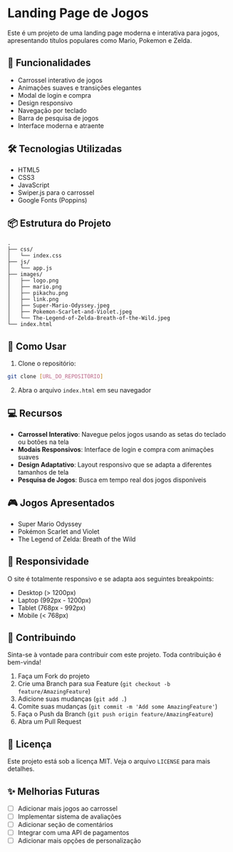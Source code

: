 # Landing Page de Jogos

Este é um projeto de uma landing page moderna e interativa para jogos, apresentando títulos populares como Mario, Pokemon e Zelda.

## 🚀 Funcionalidades

- Carrossel interativo de jogos
- Animações suaves e transições elegantes
- Modal de login e compra
- Design responsivo
- Navegação por teclado
- Barra de pesquisa de jogos
- Interface moderna e atraente

## 🛠️ Tecnologias Utilizadas

- HTML5
- CSS3
- JavaScript
- Swiper.js para o carrossel
- Google Fonts (Poppins)

## 📦 Estrutura do Projeto

```
.
├── css/
│   └── index.css
├── js/
│   └── app.js
├── images/
│   ├── logo.png
│   ├── mario.png
│   ├── pikachu.png
│   ├── link.png
│   ├── Super-Mario-Odyssey.jpeg
│   ├── Pokemon-Scarlet-and-Violet.jpeg
│   └── The-Legend-of-Zelda-Breath-of-the-Wild.jpeg
└── index.html
```

## 🚀 Como Usar

1. Clone o repositório:
```bash
git clone [URL_DO_REPOSITÓRIO]
```

2. Abra o arquivo `index.html` em seu navegador

## 💻 Recursos

- **Carrossel Interativo**: Navegue pelos jogos usando as setas do teclado ou botões na tela
- **Modais Responsivos**: Interface de login e compra com animações suaves
- **Design Adaptativo**: Layout responsivo que se adapta a diferentes tamanhos de tela
- **Pesquisa de Jogos**: Busca em tempo real dos jogos disponíveis

## 🎮 Jogos Apresentados

- Super Mario Odyssey
- Pokémon Scarlet and Violet
- The Legend of Zelda: Breath of the Wild

## 📱 Responsividade

O site é totalmente responsivo e se adapta aos seguintes breakpoints:
- Desktop (> 1200px)
- Laptop (992px - 1200px)
- Tablet (768px - 992px)
- Mobile (< 768px)

## 🤝 Contribuindo

Sinta-se à vontade para contribuir com este projeto. Toda contribuição é bem-vinda!

1. Faça um Fork do projeto
2. Crie uma Branch para sua Feature (`git checkout -b feature/AmazingFeature`)
3. Adicione suas mudanças (`git add .`)
4. Comite suas mudanças (`git commit -m 'Add some AmazingFeature'`)
5. Faça o Push da Branch (`git push origin feature/AmazingFeature`)
6. Abra um Pull Request

## 📝 Licença

Este projeto está sob a licença MIT. Veja o arquivo `LICENSE` para mais detalhes.

## ✨ Melhorias Futuras

- [ ] Adicionar mais jogos ao carrossel
- [ ] Implementar sistema de avaliações
- [ ] Adicionar seção de comentários
- [ ] Integrar com uma API de pagamentos
- [ ] Adicionar mais opções de personalização 